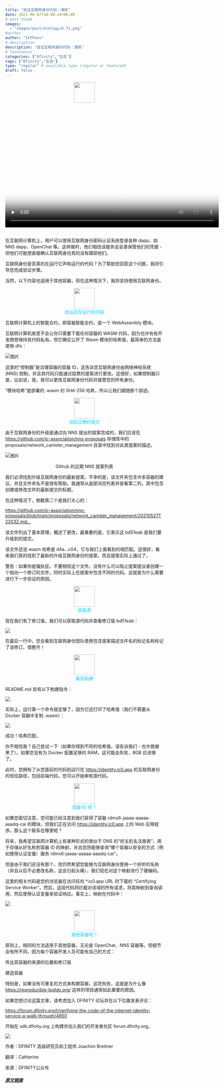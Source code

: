 ```yaml
---
title: "验证互联网身份代码：演练"
date: 2021-06-07T10:40:24+06:00
# post thumb
images:
  - "images/post/ecology/6-71.png"
#author
author: "ICPFans"
# description
description: "验证互联网身份代码：演练"
# Taxonomies
categories: ["Dfinity","生态"]
tags: ["Dfinity","生态"]
type: "regular" # available type (regular or featured)
draft: false
---
```

<center>
<img width = '66' height ='66' src ="https://mmbiz.qpic.cn/mmbiz_png/JUK5MT24wzPv13Yhx8f5HJdwqvg2haiahoVKOZ0SpP9QM3PcGeibaWejr79o6491ARaQHbCyibDyPeRUP4ibiamMefw/640?wx_fmt=png&tp=webp&wxfrom=5&wx_lazy=1&wx_co=1"/>
</center>
<br>

<center>
<video id="video" height=380 width=680 controls="" preload="none" poster="http://mmbiz.qpic.cn/mmbiz_jpg/JUK5MT24wzNVBF2gwTS63gkf4aUppw6QIrbu4hV8gOvL4LbEu0smM30hFNWotaR7PtIb62ibWQXiadVcbxLNcickw/0?wx_fmt=jpeg">
      <source id="mp4" src="http://mpvideo.qpic.cn/0b78umabsaaa6uamiru7bjqfbi6ddgrqagia.f10002.mp4?dis_k=535f9db79145e575fa92fa3cc27c7e79&amp;dis_t=1623227282&amp;spec_id=MzU1ODA4MjE5Ng%3D%3D1623227282&amp;vid=wxv_1870615142732775424&amp;format_id=10002&amp;support_redirect=1&amp;mmversion=false" type="video/mp4">
</video>
</center>

<br>

在互联网计算机上，用户可以使用互联网身份密码认证系统登录各种 dapp，如 NNS dapp、OpenChat 等。这样做时，他们相信该服务会妥善保管他们的凭据 - 但他们可能想直接确认互联网身份真的没有跟踪他们。



互联网身份是否真的在运行它声称运行的代码？为了帮助您回答这个问题，我将引导您完成验证步骤。



当然，以下内容也适用于其他容器，但在这种情况下，我将坚持使用互联网身份。



<center>
<img width = '66' height ='66' src ="https://mmbiz.qpic.cn/mmbiz_png/JUK5MT24wzPv13Yhx8f5HJdwqvg2haiahoVKOZ0SpP9QM3PcGeibaWejr79o6491ARaQHbCyibDyPeRUP4ibiamMefw/640?wx_fmt=png&tp=webp&wxfrom=5&wx_lazy=1&wx_co=1"/>
</center>

<center><font color=#00D5FF>找出正在运行的内容</font></center>



互联网计算机上的智能合约，即容器智能合约，是一个 WebAssembly 模块。



互联网计算机故意不会让你只需要下载任何容器的 WASM 代码，因为也许有些开发商想保持其代码私有。但它确实公开了 Wasm 模块的哈希值，最简单的方法是使用 dfx：



![图片](https://mmbiz.qpic.cn/mmbiz_png/JUK5MT24wzOjestA7HicXP7PnZEZFcA3z3lLpzKtWOX1vRR6LYvdQUicmKX3Cuf3smYBcVRPUbeqXzFdG79um8dA/640?wx_fmt=png&tp=webp&wxfrom=5&wx_lazy=1&wx_co=1)


这里的“控制器”是治理容器的容器 ID，这告诉您互联网身份由网络神经系统 (NNS) 控制，并且其代码只能通过投票的提案进行更改。这很好，如果控制器只是，比如说，我，我可以更改互联网身份代码并接管您的所有身份。



“模块哈希”是部署的 .wasm 的 SHA-256 哈希，所以让我们跟随那个踪迹。



<center>
<img width = '66' height ='66' src ="https://mmbiz.qpic.cn/mmbiz_png/JUK5MT24wzPv13Yhx8f5HJdwqvg2haiahoVKOZ0SpP9QM3PcGeibaWejr79o6491ARaQHbCyibDyPeRUP4ibiamMefw/640?wx_fmt=png&tp=webp&wxfrom=5&wx_lazy=1&wx_co=1"/>
</center>

<center><font color=#00D5FF>找到正确的提交</font></center>



由于互联网身份的升级是通过向 NNS 提出的提案完成的，我们应该在 https://github.com/ic-association/nns-proposals 存储库中的 proposals/network_canister_management 目录中找到对此类提案的描述。



![图片](https://mmbiz.qpic.cn/mmbiz_png/JUK5MT24wzOjestA7HicXP7PnZEZFcA3zjk4zoWic9nKLzQewEwspfdHHPgBX6OG67fym4cSOE7me28NE1odlosQ/640?wx_fmt=png&tp=webp&wxfrom=5&wx_lazy=1&wx_co=1)
<center>Github 的近期 NNS 提案列表</center>


我们必须找到升级互联网身份的最新提案，不幸的是，该文件夹包含许多容器的建议，并且文件命名不是很有帮助。我通常从底部浏览列表并查看第二列，其中包含创建或修改文件的最新提交的标题。



在这种情况下，倒数第二个是我们关心的：



https://github.com/ic-association/nns-proposals/blob/main/proposals/network_canister_management/20210527T2203Z.md。



该文件列出了基本原理，概述了更改，最重要的是，它表示这 bd51eab 是我们要升级到的提交。



该文件还说 wasm 哈希是 d4a...c04，它与我们上面看到的相匹配。这很好，看来我们真的找到了最新的升级互联网身份的提案，而且提案实际上通过了。



警告：如果你是偏执狂，不要相信这个文件。没有什么可以阻止提案提议者创建一个指向一个修订的文件，同时实际上在提案中包含不同的代码。这就是为什么需要进行下一步验证的原因。



<center>
<img width = '66' height ='66' src ="https://mmbiz.qpic.cn/mmbiz_png/JUK5MT24wzPv13Yhx8f5HJdwqvg2haiahoVKOZ0SpP9QM3PcGeibaWejr79o6491ARaQHbCyibDyPeRUP4ibiamMefw/640?wx_fmt=png&tp=webp&wxfrom=5&wx_lazy=1&wx_co=1"/>
</center>

<center><font color=#00D5FF>获取源</font></center>




现在我们有了修订版，我们可以获取源代码并查看修订版 bd51eab：



![](https://mmbiz.qpic.cn/mmbiz_png/JUK5MT24wzOjestA7HicXP7PnZEZFcA3zJ3SUfOYs71Qb0QtkdpibFoViczdmtw3PYSy4QHtq8CQNGJbc7qLWIDYA/640?wx_fmt=png&tp=webp&wxfrom=5&wx_lazy=1&wx_co=1)


在最后一行中，您会看到互联网身份团队使用包含提案描述文件名的标记名称标记了该修订。很整齐！



<center>
<img width = '66' height ='66' src ="https://mmbiz.qpic.cn/mmbiz_png/JUK5MT24wzPv13Yhx8f5HJdwqvg2haiahoVKOZ0SpP9QM3PcGeibaWejr79o6491ARaQHbCyibDyPeRUP4ibiamMefw/640?wx_fmt=png&tp=webp&wxfrom=5&wx_lazy=1&wx_co=1"/>
</center>

<center><font color=#00D5FF>重现构建</font></center>



README.md 具有以下构建指令：



![](https://mmbiz.qpic.cn/mmbiz_png/JUK5MT24wzOjestA7HicXP7PnZEZFcA3zhAJ6wa8dGjIsIKspFGv9ze4fRDP7RcLYI2icC79RTS9fuwFOQibhkOrA/640?wx_fmt=png&tp=webp&wxfrom=5&wx_lazy=1&wx_co=1)


实际上，运行第一个命令就足够了，因为它还打印了哈希值（我们不需要从 Docker 容器中复制 .wasm）：



![](https://mmbiz.qpic.cn/mmbiz_png/JUK5MT24wzOjestA7HicXP7PnZEZFcA3z02yibTFvu68hLLlIrax8DZfwj307O6AKWrkPq2DcZT0XfgaBDBLZkyQ/640?wx_fmt=png&tp=webp&wxfrom=5&wx_lazy=1&wx_co=1)


成功！哈希匹配。



你不相信我？自己尝试一下（如果你得到不同的哈希值，请告诉我们 - 也许我被黑了）。如果您没有为 Docker 配置足够的 RAM，这可能会失败，8GB 应该够了。



此时，您拥有了从您面前的代码到运行在 https://identity.ic0.app 的互联网身份的信任路径，包括前端代码，您可以开始审核源代码。



<center>
<img width = '66' height ='66' src ="https://mmbiz.qpic.cn/mmbiz_png/JUK5MT24wzPv13Yhx8f5HJdwqvg2haiahoVKOZ0SpP9QM3PcGeibaWejr79o6491ARaQHbCyibDyPeRUP4ibiamMefw/640?wx_fmt=png&tp=webp&wxfrom=5&wx_lazy=1&wx_co=1"/>
</center>

<center><font color=#00D5FF>容器 ID 呢？</font></center>



如果您密切注意，您可能已经注意到我们获得了容器 rdmx6-jaaaa-aaaaa-aaadq-cai 的模块，但我们正在访问 https://identity.ic0.app 上的 Web 应用程序。那么这个联系在哪里呢？



将来，我希望互联网计算机上有某种形式的类似于 DNS 的“好主机名注册表”，用于存储从好名称到容器 ID 的映射，并且您将能够查询“哪个容器以安全的方式（例如使用认证变量）服务 rdmx6-jaaaa-aaaaa-aaadq-cai”。



但是由于我们还没有那个，但仍然希望您能够为互联网身份使用一个好听的名称（并且以后不必更改名称，这会引起头痛），我们现在对这个映射进行了硬编码。



这里的相关代码是您的浏览器在访问任何 *.ic0.app URL 时下载的 “Certifying Service Worker”。然后，这段代码将拦截对该域的所有请求，将其映射到查询调用，然后使用认证变量来验证响应。事实上，映射在代码中：



![](https://mmbiz.qpic.cn/mmbiz_png/JUK5MT24wzOjestA7HicXP7PnZEZFcA3zBrMiabEyk1VHZ6UckNWdPH3qXdakDOSU2IPpibkZQXQszDJnMPJDiaiaYg/640?wx_fmt=png&tp=webp&wxfrom=5&wx_lazy=1&wx_co=1)


<center>
<img width = '66' height ='66' src ="https://mmbiz.qpic.cn/mmbiz_png/JUK5MT24wzPv13Yhx8f5HJdwqvg2haiahoVKOZ0SpP9QM3PcGeibaWejr79o6491ARaQHbCyibDyPeRUP4ibiamMefw/640?wx_fmt=png&tp=webp&wxfrom=5&wx_lazy=1&wx_co=1"/>
</center>

<center><font color=#00D5FF>其他容器呢？</font></center>




原则上，相同的方法适用于其他容器，无论是 OpenChat、NNS 容器等。但细节会有所不同，因为每个容器开发人员可能有自己的方式：



传达其容器的来源的位置和修订版

建造容器



特别是，如果没有可重复的方式来构建容器，这将失败，这就是为什么像 https://reproducible-builds.org/ 这样的项目通常如此重要的原因。



如果您想讨论这篇文章，请考虑加入 DFINITY 论坛并在以下位置发表评论：



https://forum.dfinity.org/t/verifying-the-code-of-the-internet-identity-service-a-walk-through/4650



开始在 sdk.dfinity.org 上构建并加入我们的开发者社区 forum.dfinity.org。



![](https://mmbiz.qpic.cn/mmbiz_jpg/JUK5MT24wzOjestA7HicXP7PnZEZFcA3zQaqxK6Mt7yWQj6IelbaaoA0AAJVYEv8qDS4bLiau4PHcPG6dz7VLX0w/640?wx_fmt=jpeg&tp=webp&wxfrom=5&wx_lazy=1&wx_co=1)


作者：DFINITY 高级研究员和工程师 Joachim Breitner

翻译：Catherine

来源：DFINITY公众号
##### [原文链接](https://mp.weixin.qq.com/s/mwpOqT5Ja50N0tDHRXdmHg)